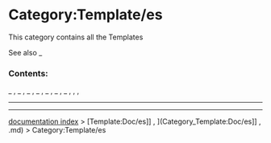 # Category:Template/es
This category contains all the Templates

See also _

### Contents:

_ , _ , _ , _ , _ , _ , _ , , ,

_ _ _ _

---
[documentation index](../README.md) > [Template:Doc/es]] , ](Category_Template:Doc/es]] , .md) > Category:Template/es
